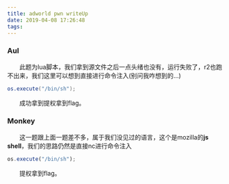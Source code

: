 ```yaml
---
title: adworld pwn writeUp
date: 2019-04-08 17:26:48
tags:
---  
```


### Aul  

&emsp;&emsp;此题为lua脚本，我们拿到源文件之后一点头绪也没有，运行失败了，r2也跑不出来，我们这里可以想到直接进行命令注入(别问我咋想到的...)  

```lua
os.execute("/bin/sh");
```
&emsp;&emsp;成功拿到提权拿到flag。  

### Monkey  

&emsp;&emsp;这一题跟上面一题差不多，属于我们没见过的语言，这个是mozilla的**js shell**，我们的思路仍然是直接nc进行命令注入  

```js
os.execute("/bin/sh");
```

&emsp;&emsp;提权拿到flag。
